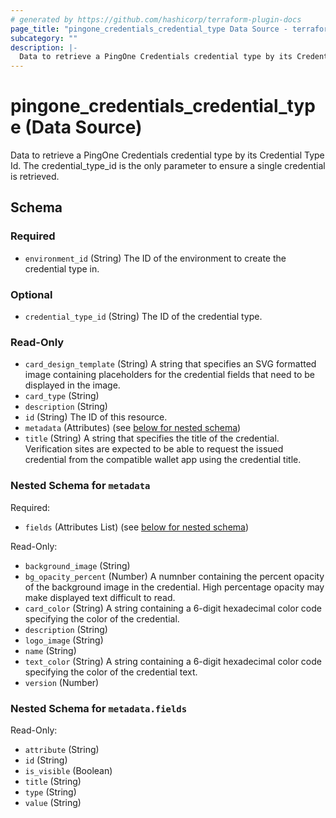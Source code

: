 ```yaml
---
# generated by https://github.com/hashicorp/terraform-plugin-docs
page_title: "pingone_credentials_credential_type Data Source - terraform-provider-pingone"
subcategory: ""
description: |-
  Data to retrieve a PingOne Credentials credential type by its Credential Type Id. The credentialtypeid is the only parameter to ensure a single credential is retrieved.
---
```


# pingone_credentials_credential_type (Data Source)

Data to retrieve a PingOne Credentials credential type by its Credential Type Id. The credential_type_id is the only parameter to ensure a single credential is retrieved.



<!-- schema generated by tfplugindocs -->
## Schema

### Required

- `environment_id` (String) The ID of the environment to create the credential type in.

### Optional

- `credential_type_id` (String) The ID of the credential type.

### Read-Only

- `card_design_template` (String) A string that specifies an SVG formatted image containing placeholders for the credential fields that need to be displayed in the image.
- `card_type` (String)
- `description` (String)
- `id` (String) The ID of this resource.
- `metadata` (Attributes) (see [below for nested schema](#nestedatt--metadata))
- `title` (String) A string that specifies the title of the credential. Verification sites are expected to be able to request the issued credential from the compatible wallet app using the credential title.

<a id="nestedatt--metadata"></a>
### Nested Schema for `metadata`

Required:

- `fields` (Attributes List) (see [below for nested schema](#nestedatt--metadata--fields))

Read-Only:

- `background_image` (String)
- `bg_opacity_percent` (Number) A numnber containing the percent opacity of the background image in the credential. High percentage opacity may make displayed text difficult to read.
- `card_color` (String) A string containing a 6-digit hexadecimal color code specifying the color of the credential.
- `description` (String)
- `logo_image` (String)
- `name` (String)
- `text_color` (String) A string containing a 6-digit hexadecimal color code specifying the color of the credential text.
- `version` (Number)

<a id="nestedatt--metadata--fields"></a>
### Nested Schema for `metadata.fields`

Read-Only:

- `attribute` (String)
- `id` (String)
- `is_visible` (Boolean)
- `title` (String)
- `type` (String)
- `value` (String)


